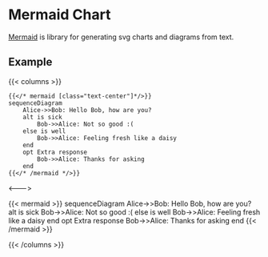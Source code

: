 # Mermaid Chart

[Mermaid](https://mermaidjs.github.io/) is library for generating svg charts and
diagrams from text.

## Example

{{< columns >}}

```tpl
{{</* mermaid [class="text-center"]*/>}}
sequenceDiagram
    Alice->>Bob: Hello Bob, how are you?
    alt is sick
        Bob->>Alice: Not so good :(
    else is well
        Bob->>Alice: Feeling fresh like a daisy
    end
    opt Extra response
        Bob->>Alice: Thanks for asking
    end
{{</* /mermaid */>}}
```

<--->

{{< mermaid >}} sequenceDiagram Alice->>Bob: Hello Bob, how are you? alt is sick
Bob->>Alice: Not so good :( else is well Bob->>Alice: Feeling fresh like a daisy
end opt Extra response Bob->>Alice: Thanks for asking end {{< /mermaid >}}

{{< /columns >}}
